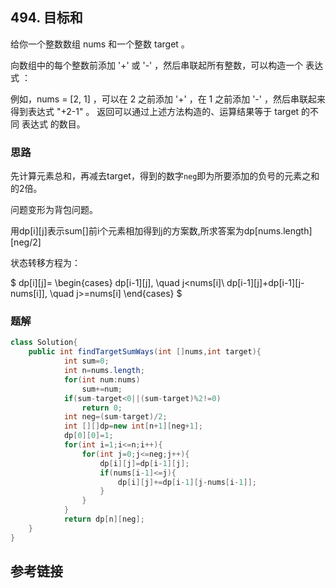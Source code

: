 ## 494. 目标和
给你一个整数数组 nums 和一个整数 target 。

向数组中的每个整数前添加 '+' 或 '-' ，然后串联起所有整数，可以构造一个 表达式 ：

例如，nums = [2, 1] ，可以在 2 之前添加 '+' ，在 1 之前添加 '-' ，然后串联起来得到表达式 "+2-1" 。
返回可以通过上述方法构造的、运算结果等于 target 的不同 表达式 的数目。

 
### 思路
先计算元素总和，再减去target，得到的数字`neg`即为所要添加的负号的元素之和的2倍。

问题变形为背包问题。

用dp[i][j]表示sum[]前i个元素相加得到j的方案数,所求答案为dp[nums.length][neg/2]

状态转移方程为：

$
dp[i][j]=
\begin{cases}
dp[i-1][j],                    \quad j<nums[i]\\
dp[i-1][j]+dp[i-1][j-nums[i]], \quad j>=nums[i]
\end{cases}
$




### 题解
```java
class Solution{
    public int findTargetSumWays(int []nums,int target){
            int sum=0;
            int n=nums.length;
            for(int num:nums)
                sum+=num;
            if(sum-target<0||(sum-target)%2!=0)
                return 0;
            int neg=(sum-target)/2;
            int [][]dp=new int[n+1][neg+1];
            dp[0][0]=1;
            for(int i=1;i<=n;i++){
                for(int j=0;j<=neg;j++){
                    dp[i][j]=dp[i-1][j];
                    if(nums[i-1]<=j){
                        dp[i][j]+=dp[i-1][j-nums[i-1]];
                    }
                }
            }
            return dp[n][neg];
    }
}
```
## 参考链接